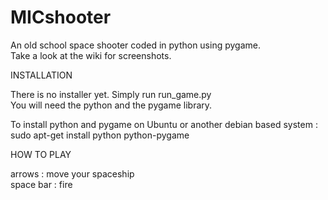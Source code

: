 MICshooter
==========

An old school space shooter coded in python using pygame.  
Take a look at the wiki for screenshots.


INSTALLATION

There is no installer yet. Simply run run_game.py  
You will need the python and the pygame library.  

To install python and pygame on Ubuntu or another debian based system :  
sudo apt-get install python python-pygame  

HOW TO PLAY

arrows : move your spaceship  
space bar : fire 

